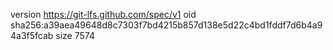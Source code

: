 version https://git-lfs.github.com/spec/v1
oid sha256:a39aea49648d8c7303f7bd4215b857d138e5d22c4bd1fddf7d6b4a94a3f5fcab
size 7574
